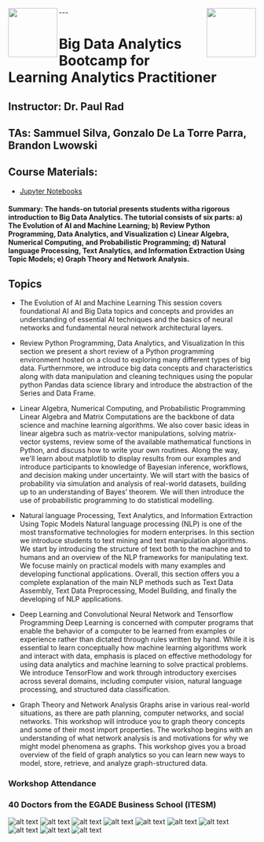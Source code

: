 <img align="left" width="100" src="https://github.com/utsabigdata/AI-Workshop/blob/master/ITESM-workshop/pics/chameleon.jpg">

<img align="right" width="100"  src="https://github.com/utsabigdata/AI-Workshop/blob/master/ITESM-workshop/pics/jetstream.png">
---

# Big Data Analytics Bootcamp for Learning Analytics Practitioner

## Instructor: Dr. Paul Rad
## TAs: Sammuel Silva, Gonzalo De La Torre Parra, Brandon Lwowski

## Course Materials:
* [Jupyter Notebooks](https://github.com/utsabigdata/AI-Workshop)

#### Summary: The hands-on tutorial presents students witha rigorous introduction to Big Data Analytics. The tutorial consists of six parts: a) The Evolution of AI and Machine Learning; b) Review Python Programming, Data Analytics, and Visualization c) Linear Algebra, Numerical Computing, and Probabilistic Programming; d) Natural language Processing, Text Analytics, and Information Extraction Using Topic Models; e) Graph Theory and Network Analysis.

## Topics

*  The Evolution of AI and Machine Learning
This session covers foundational AI and Big Data topics and concepts and provides an understanding of essential AI techniques and the basics of neural networks and fundamental neural network architectural layers.

*  Review Python Programming, Data Analytics, and Visualization
In this section we present a short review of a Python programming environment hosted on a cloud to exploring many different types of big data. Furthernmore, we introduce big data concepts and characteristics along with data manipulation and cleaning techniques using the popular python Pandas data science library and introduce the abstraction of the Series and Data Frame.

*  Linear Algebra, Numerical Computing, and Probabilistic Programming
Linear Algebra and Matrix Computations are the backbone of data science and machine learning algorithms. We also cover basic ideas in linear algebra such as matrix-vector manipulations, solving matrix-vector systems, review some of the available mathematical functions in Python, and discuss how to write your own routines. Along the way, we'll learn about matplotlib to display results from our examples and introduce participants to knowledge of Bayesian inference, workflows, and decision making under uncertainty. We will start with the basics of probability via simulation and analysis of real-world datasets, building up to an understanding of Bayes’ theorem. We will then introduce the use of probabilistic programming to do statistical modelling. 

*  Natural language Processing, Text Analytics, and Information Extraction Using Topic Models
Natural language processing (NLP) is one of the most transformative technologies for modern enterprises. In this section we introduce students to text mining and text manipulation algorithms. We start by introducing the structure of text both to the machine and to humans and an overview of the NLP frameworks for manipulating text. We focuse mainly on practical models with many examples and developing functional applications. Overall, this section offers you a complete explanation of the main NLP methods such as Text Data Assembly, Text Data Preprocessing, Model Building, and finally the developing of NLP applications.

*  Deep Learning and Convolutional Neural Network and Tensorflow Programming
Deep Learning is concerned with computer programs that enable the behavior of a computer to be learned from examples or experience rather than dictated through rules written by hand. While it is essential to learn conceptually how machine learning algorithms work and interact with data, emphasis is placed on effective methodology for using data analytics and machine learning to solve practical problems. We introduce TensorFlow and work through introductory exercises across several domains, including computer vision, natural language processing, and structured data classification. 

*  Graph Theory and Network Analysis
Graphs arise in various real-world situations, as there are path planning, computer networks, and social networks. This workshop will introduce you to graph theory concepts and some of their most import properties. The workshop begins with an understanding of what network analysis is and motivations for why we might model phenomena as graphs. This workshop gives you a broad overview of the field of graph analytics so you can learn new ways to model, store, retrieve, and analyze graph-structured data.

### Workshop Attendance

### 40 Doctors from the EGADE Business School (ITESM)

![alt text](https://github.com/utsabigdata/AI-Workshop/blob/master/ITESM-workshop/pics/ws-pic-00.jpeg)
![alt text](https://github.com/utsabigdata/AI-Workshop/blob/master/ITESM-workshop/pics/ws-pic-01.jpeg)
![alt text](https://github.com/utsabigdata/AI-Workshop/blob/master/ITESM-workshop/pics/ws-pic-02.jpeg)
![alt text](https://github.com/utsabigdata/AI-Workshop/blob/master/ITESM-workshop/pics/ws-pic-03.jpeg)
![alt text](https://github.com/utsabigdata/AI-Workshop/blob/master/ITESM-workshop/pics/ws-pic-04.jpeg)
![alt text](https://github.com/utsabigdata/AI-Workshop/blob/master/ITESM-workshop/pics/ws-pic-05.jpeg)
![alt text](https://github.com/utsabigdata/AI-Workshop/blob/master/ITESM-workshop/pics/ws-pic-06.jpeg)
![alt text](https://github.com/utsabigdata/AI-Workshop/blob/master/ITESM-workshop/pics/ws-pic-07.jpeg)
![alt text](https://github.com/utsabigdata/AI-Workshop/blob/master/ITESM-workshop/pics/ws-pic-08.jpeg)
![alt text](https://github.com/utsabigdata/AI-Workshop/blob/master/ITESM-workshop/pics/ws-pic-09.jpeg)
